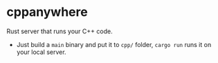 # cppanywhere
Rust server that runs your C++ code.

* Just build a `main` binary and put it to `cpp/` folder, `cargo run` runs it on your local server.
